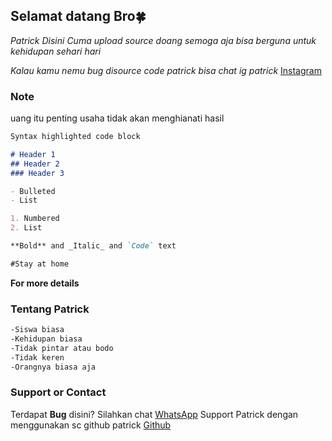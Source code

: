 ## Selamat datang Bro🍀

*Patrick Disini Cuma upload source doang semoga aja bisa berguna untuk kehidupan sehari hari*

*Kalau kamu nemu bug disource code patrick bisa chat ig patrick* [Instagram](https://instagram.com/galonnya.bang)

### Note

uang itu penting usaha tidak akan menghianati hasil

```markdown
Syntax highlighted code block

# Header 1
## Header 2
### Header 3

- Bulleted
- List

1. Numbered
2. List

**Bold** and _Italic_ and `Code` text
```
```markdown
#Stay at home
```

**For more details**

### Tentang Patrick
```markdown
-Siswa biasa
-Kehidupan biasa
-Tidak pintar atau bodo
-Tidak keren
-Orangnya biasa aja
```
### Support or Contact

Terdapat **Bug** disini? Silahkan chat [WhatsApp](https://wa.me/62881023315543)
Support Patrick dengan menggunakan sc github patrick [Github](https://github.com/lni-patrick)

